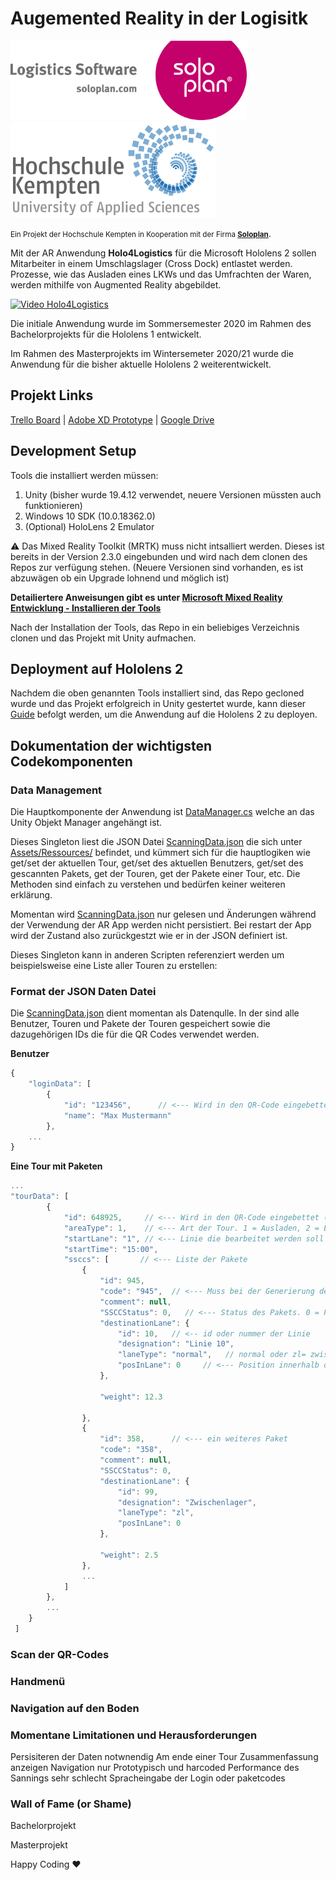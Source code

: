 # Augemented Reality in der Logisitk
<img src="Documentation/img/Logo_Soloplan.png" alt="Soloplan Logo" width="378" height="127">
<img src="Documentation/img/Logo_Hochschule_Kempten.png" alt="Hochschule Kempten Logo" width="329" height="153">


<small>Ein Projekt der Hochschule Kempten in Kooperation mit der Firma [__Soloplan__](https://www.soloplan.de/)</small>. 

Mit der AR Anwendung __Holo4Logistics__ für die Microsoft Hololens 2 sollen Mitarbeiter in einem Umschlagslager (Cross Dock) entlastet werden.  
Prozesse, wie das Ausladen eines LKWs und das Umfrachten der Waren, werden mithilfe von Augmented Reality abgebildet.

[![Video Holo4Logistics](https://img.youtube.com/vi/dy5mLPUU0eo/0.jpg)](https://www.youtube.com/watch?v=dy5mLPUU0eo)

Die initiale Anwendung wurde im Sommersemester 2020 im Rahmen des Bachelorprojekts für die Hololens 1 entwickelt.

Im Rahmen des Masterprojekts im Wintersemeter 2020/21 wurde die Anwendung für die bisher aktuelle Hololens 2 weiterentwickelt.


## Projekt Links
[Trello Board](https://trello.com/invite/b/fACSp7XL/202fc598d709dcb55ec93bb1a5463c5a/projekt-soloplan) | [Adobe XD Prototype](https://xd.adobe.com/view/440cbee8-2d6b-4293-86d9-ca2caed53f23-115f/) | [Google Drive](https://drive.google.com/drive/folders/1NpMZMq9XZaZmxf8EYzrtRIjRswPNyWxd)

## Development Setup
Tools die installiert werden müssen: 
1. Unity (bisher wurde 19.4.12 verwendet, neuere Versionen müssten auch funktionieren)
2. Windows 10 SDK (10.0.18362.0)
3. (Optional) HoloLens 2 Emulator

:warning: Das Mixed Reality Toolkit (MRTK) muss nicht intsalliert werden. Dieses ist bereits in der Version 2.3.0 eingebunden und wird nach dem clonen des Repos zur verfügung stehen. (Neuere Versionen sind vorhanden, es ist abzuwägen ob ein Upgrade lohnend und möglich ist)

__Detailiertere Anweisungen gibt es unter [Microsoft Mixed Reality Entwicklung - Installieren der Tools](https://docs.microsoft.com/de-de/windows/mixed-reality/develop/install-the-tools?tabs=unity)__

Nach der Installation der Tools, das Repo in ein beliebiges Verzeichnis clonen und das Projekt mit Unity aufmachen.

## Deployment auf Hololens 2 
Nachdem die oben genannten Tools installiert sind, das Repo gecloned wurde und das Projekt erfolgreich in Unity gestertet wurde, kann dieser [Guide](https://docs.microsoft.com/de-de/windows/mixed-reality/develop/unity/tutorials/mr-learning-base-02#building-your-application-to-your-hololens-2) befolgt werden, um die Anwendung auf die Hololens 2 zu deployen.

## Dokumentation der wichtigsten Codekomponenten

### Data Management 
Die Hauptkomponente der Anwendung ist [DataManager.cs](Assets/Scripts/DataManager.cs) welche an das Unity Objekt Manager angehängt ist.

Dieses Singleton liest die JSON Datei [ScanningData.json](Assets/Resources/ScanningData.json) die sich unter [Assets/Ressources/](Assets/Resources/) befindet, und kümmert sich für die hauptlogiken wie get/set der aktuellen Tour, get/set des aktuellen Benutzers, get/set des gescannten Pakets, get der Touren, get der Pakete einer Tour, etc. Die Methoden sind einfach zu verstehen und bedürfen keiner weiteren erklärung. 

Momentan wird [ScanningData.json](Assets/Resources/ScanningData.json) nur gelesen und Änderungen während der Verwendung der AR App werden nicht persistiert. Bei restart der App wird der Zustand also zurückgestzt wie er in der JSON definiert ist.

Dieses Singleton kann in anderen Scripten referenziert werden um beispielsweise eine Liste aller Touren zu erstellen:



### Format der JSON Daten Datei
Die [ScanningData.json](Assets/Resources/ScanningData.json) dient momentan als Datenqulle. In der sind alle Benutzer, Touren und Pakete der Touren gespeichert sowie die dazugehörigen IDs die für die QR Codes verwendet werden. 

__Benutzer__
```js
{
	"loginData": [
		{
			"id": "123456",      // <--- Wird in den QR-Code eingebettet (Mitarbeiterausweis)
			"name": "Max Mustermann"
		},
    ...
}

```
__Eine Tour mit Paketen__
```js
...
"tourData": [
		{
			"id": 648925,     // <--- Wird in den QR-Code eingebettet (Mitarbeiterausweis)
			"areaType": 1,    // <--- Art der Tour. 1 = Ausladen, 2 = Einladen
			"startLane": "1", // <--- Linie die bearbeitet werden soll
			"startTime": "15:00",
			"ssccs": [       // <--- Liste der Pakete
				{
					"id": 945,
					"code": "945",  // <--- Muss bei der Generierung des QR-Codes Mitgegeben werden
					"comment": null,
					"SSCCStatus": 0,   // <--- Status des Pakets. 0 = Paket noch nicht bearbeitet, 1 =Paket noraml bearbeitet, 2 = Paket  fehlt, 3 = Paket beschädigt
					"destinationLane": {
						"id": 10,   // <-- id oder nummer der Linie
						"designation": "Linie 10",
						"laneType": "normal",   // normal oder zl= zwischenlager
						"posInLane": 0     // <--- Position innerhalb der line
					},

					"weight": 12.3

				},
				{
					"id": 358,      // <--- ein weiteres Paket
					"code": "358",
					"comment": null,
					"SSCCStatus": 0,
					"destinationLane": {
						"id": 99,
						"designation": "Zwischenlager",
						"laneType": "zl",
						"posInLane": 0
					},

					"weight": 2.5
				},
                ...
            ]
        }, 
        ...
    }
 ]
```


### Scan der QR-Codes

### Handmenü

### Navigation auf den Boden

### Momentane Limitationen und Herausforderungen 
Persisiteren der Daten notwnendig 
Am ende einer Tour Zusammenfassung anzeigen 
Navigation nur Prototypisch und harcoded 
Performance des Sannings sehr schlecht 
Spracheingabe der Login oder paketcodes

### Wall of Fame (or Shame)

Bachelorprojekt 

Masterprojekt 

Happy Coding :hearts:



